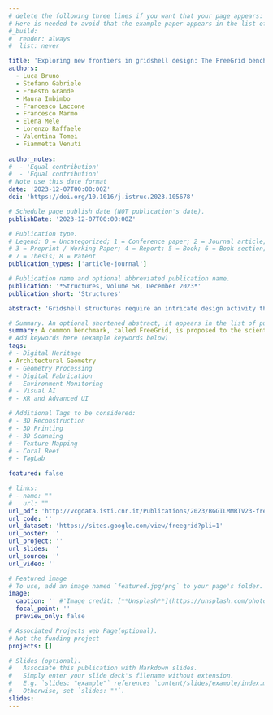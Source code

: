 ```yaml
---
# delete the following three lines if you want that your page appears:
# Here is needed to avoid that the example paper appears in the list of publications
#_build:
#  render: always
#  list: never

title: 'Exploring new frontiers in gridshell design: The FreeGrid benchmark'
authors:
  - Luca Bruno
  - Stefano Gabriele
  - Ernesto Grande
  - Maura Imbimbo
  - Francesco Laccone
  - Francesco Marmo
  - Elena Mele
  - Lorenzo Raffaele 
  - Valentina Tomei 
  - Fiammetta Venuti
  
author_notes:
#  - 'Equal contribution'
#  - 'Equal contribution'
# Note use this date format
date: '2023-12-07T00:00:00Z'
doi: 'https://doi.org/10.1016/j.istruc.2023.105678'

# Schedule page publish date (NOT publication's date).
publishDate: '2023-12-07T00:00:00Z'

# Publication type.
# Legend: 0 = Uncategorized; 1 = Conference paper; 2 = Journal article;
# 3 = Preprint / Working Paper; 4 = Report; 5 = Book; 6 = Book section;
# 7 = Thesis; 8 = Patent
publication_types: ['article-journal']

# Publication name and optional abbreviated publication name.
publication: '*Structures, Volume 58, December 2023*'
publication_short: 'Structures'

abstract: 'Gridshell structures require an intricate design activity that shall comply with several design goals of diverse nature. This design phase can be approached with different methods and strategies and usually requires multiple competencies from different scientific fields. In this context, a common benchmark, called FreeGrid, is proposed to the scientific and practitioners’ communities in order to test and compare different approaches to the design and optimization of steel gridshells on the bases of ad-hoc defined performance metrics. FreeGrid sets three design baseline problems: a barrel vault, a parabolic dome, and a hyperbolic paraboloid, having their spring line partially not constrained (free-edge) and subjected to uniform and piecewise uniform load conditions. Participants are called to modify the baseline gridshell(s), observing a limited number of design constraints (related to geometry, external constraints and material), in order to improve their structural, buildability, and sustainability performances through the maximization of a bulk quantitative performance metric. Specifically, the structural performance metric accounts for both ultimate and serviceability behavior, through the calculation of the critical Load Factor and maximum vertical displacement; the buildability performance metric includes the evaluation of face planarity, uniformity of structural joints and members; the sustainability performance metric is based on the structure embodied carbon. This paper describes the baseline gridshells setups, the proposed performance metrics and the recommended method for performance assessment. The complete data of the baseline structures are made available according to an Open Data policy, together with postprocessing utilities intended to align the procedure to obtain the performance metrics.'

# Summary. An optional shortened abstract, it appears in the list of publications.
summary: A common benchmark, called FreeGrid, is proposed to the scientific and practitioners’ communities in order to test and compare different approaches to the design and optimization of steel gridshells on the bases of ad-hoc defined performance metrics.
# Add keywords here (example keywords below)
tags:
# - Digital Heritage 
- Architectural Geometry
# - Geometry Processing 
# - Digital Fabrication
# - Environment Monitoring
# - Visual AI
# - XR and Advanced UI

# Additional Tags to be considered: 
# - 3D Reconstruction
# - 3D Printing
# - 3D Scanning
# - Texture Mapping
# - Coral Reef
# - TagLab
 
featured: false

# links:
# - name: ""
#   url: ""
url_pdf: 'http://vcgdata.isti.cnr.it/Publications/2023/BGGILMMRTV23-freeGrid/freeGrid_Structures.pdf'
url_code: ''
url_dataset: 'https://sites.google.com/view/freegrid?pli=1'
url_poster: ''
url_project: ''
url_slides: ''
url_source: ''
url_video: ''

# Featured image
# To use, add an image named `featured.jpg/png` to your page's folder.
image:
  caption: '' #'Image credit: [**Unsplash**](https://unsplash.com/photos/jdD8gXaTZsc)'
  focal_point: ''
  preview_only: false

# Associated Projects web Page(optional).
# Not the funding project
projects: []

# Slides (optional).
#   Associate this publication with Markdown slides.
#   Simply enter your slide deck's filename without extension.
#   E.g. `slides: "example"` references `content/slides/example/index.md`.
#   Otherwise, set `slides: ""`.
slides:
---
```

<!-- Supplementary notes can be added here, including [code and math](https://wowchemy.com/docs/content/writing-markdown-latex/). -->
